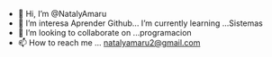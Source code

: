 - 👋 Hi, I’m @NatalyAmaru
- 👀 I’m interesa Aprender Github...
 I’m currently learning ...Sistemas
- 💞️ I’m looking to collaborate on ...programacion
- 📫 How to reach me ... natalyamaru2@gmail.com

<!---
NatalyAmaru/NatalyAmaru is a ✨ special ✨ repository because its `README.md` (this file) appears on your GitHub profile.
You can click the Preview link to take a look at your changes.
--->
